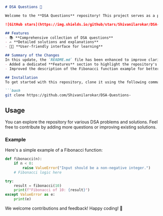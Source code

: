 ```markdown
# DSA Questions 🚀

Welcome to the **DSA Questions** repository! This project serves as a platform for developers and learners to practice and enhance their skills in Data Structures and Algorithms (DSA). This repository is designed to help you improve your understanding of various data structures and algorithms through a collection of questions and solutions.

![GitHub stars](https://img.shields.io/github/stars/Shivanilarokar/DSA-Questions-?style=social) ![Forks](https://img.shields.io/github/forks/Shivanilarokar/DSA-Questions-?style=social)

## Features
- 📚 **Comprehensive collection of DSA questions**
- ✍️ **Detailed solutions and explanations**
- 🧑‍🏫 **User-friendly interface for learning**

## Summary of the Changes
In this update, the `README.md` file has been enhanced to improve clarity and provide additional information. Key changes include:
- Added a dedicated **Features** section to highlight the repository's capabilities.
- Improved the description of the Fibonacci function example for better understanding and clarity.

## Installation
To get started with this repository, clone it using the following command:

```bash
git clone https://github.com/Shivanilarokar/DSA-Questions-
```

## Usage
You can explore the repository for various DSA problems and solutions. Feel free to contribute by adding more questions or improving existing solutions.

### Example
Here's a simple example of a Fibonacci function:

```python
def fibonacci(n):
    if n < 0:
        raise ValueError("Input should be a non-negative integer.")
    # Fibonacci logic here
```

```python
try:
    result = fibonacci(10)
    print(f"Fibonacci of 10: {result}")
except ValueError as e:
    print(e)
```

We welcome contributions and feedback! Happy coding! 🎉
```